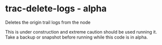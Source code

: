# trac-delete-logs - alpha
Deletes the origin trail logs from the node

This is under construction and extreme caution should be used running it.  Take a backup or snapshot before running while this code is in alpha.
